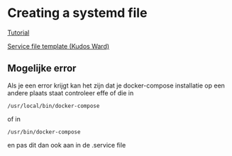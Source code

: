 # Creating a systemd file
[Tutorial](https://www.shellhacks.com/systemd-service-file-example/)

[Service file template (Kudos Ward)](https://gist.github.com/WardToulet/93cbe888dc18e9cc531c31636591d40c)


## Mogelijke error

Als je een error krijgt kan het zijn dat je docker-compose installatie op een andere plaats staat
controleer effe of die in

`/usr/local/bin/docker-compose`

of in

`/usr/bin/docker-compose`

en pas dit dan ook aan in de .service file